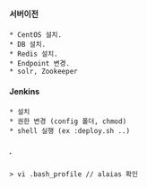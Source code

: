 ####  서버이전
~~~
* CentOS 설치.
* DB 설치.
* Redis 설치.
* Endpoint 변경.
* solr, Zookeeper
~~~

#### Jenkins
~~~
* 설치
* 권한 변경 (config 폴더, chmod)
* shell 실행 (ex :deploy.sh ..)
~~~
##### .
~~~
> vi .bash_profile // alaias 확인
~~~
